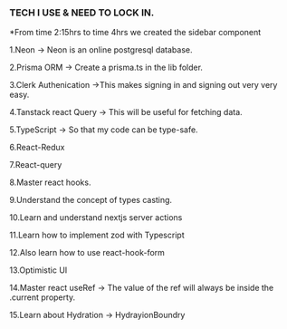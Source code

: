 ### TECH I USE & NEED TO LOCK IN.

\*From time 2:15hrs to time 4hrs we created the sidebar component

1.Neon
-> Neon is an online postgresql database.

2.Prisma ORM
-> Create a prisma.ts in the lib folder.

3.Clerk Authenication
->This makes signing in and signing out very very easy.

4.Tanstack react Query
-> This will be useful for fetching data.

5.TypeScript
-> So that my code can be type-safe.

6.React-Redux

7.React-query

8.Master react hooks.

9.Understand the concept of types casting.

10.Learn and understand nextjs server actions

11.Learn how to implement zod with Typescript

12.Also learn how to use react-hook-form

13.Optimistic UI

14.Master react useRef -> The value of the ref will always be inside the .current property.

15.Learn about Hydration -> HydrayionBoundry

